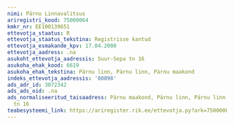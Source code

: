```yaml
---
nimi: Pärnu Linnavalitsus
ariregistri_kood: 75000064
kmkr_nr: EE100139651
ettevotja_staatus: R
ettevotja_staatus_tekstina: Registrisse kantud
ettevotja_esmakande_kpv: 17.04.2000
ettevotja_aadress: .na
asukoht_ettevotja_aadressis: Suur-Sepa tn 16
asukoha_ehak_kood: 6619
asukoha_ehak_tekstina: Pärnu linn, Pärnu linn, Pärnu maakond
indeks_ettevotja_aadressis: '80098'
ads_adr_id: 3072342
ads_ads_oid: .na
ads_normaliseeritud_taisaadress: Pärnu maakond, Pärnu linn, Pärnu linn, Suur-Sepa
  tn 16
teabesysteemi_link: https://ariregister.rik.ee/ettevotja.py?ark=75000064&ref=rekvisiidid
---
```


